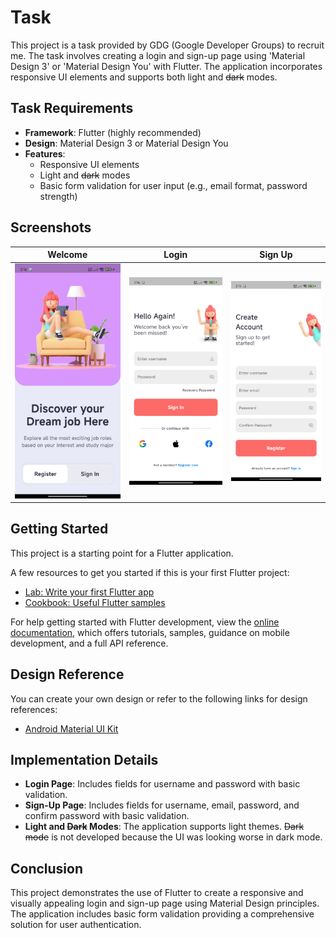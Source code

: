 # Task

This project is a task provided by GDG (Google Developer Groups) to recruit me. The task involves creating a login and sign-up page using 'Material Design 3' or 'Material Design You' with Flutter. The application incorporates responsive UI elements and supports both light and ~~dark~~ modes.

## Task Requirements

- **Framework**: Flutter (highly recommended)
- **Design**: Material Design 3 or Material Design You
- **Features**:
  - Responsive UI elements
  - Light and ~~dark~~ modes
  - Basic form validation for user input (e.g., email format, password strength)

## Screenshots

| Welcome | Login | Sign Up |
|--------------|--------------|--------------|
| ![Screenshot 1](screenshots/1.jpg) | ![Screenshot 2](screenshots/2.jpg) | ![Screenshot 3](screenshots/3.jpg) |

## Getting Started

This project is a starting point for a Flutter application.

A few resources to get you started if this is your first Flutter project:

- [Lab: Write your first Flutter app](https://docs.flutter.dev/get-started/codelab)
- [Cookbook: Useful Flutter samples](https://docs.flutter.dev/cookbook)

For help getting started with Flutter development, view the
[online documentation](https://docs.flutter.dev/), which offers tutorials,
samples, guidance on mobile development, and a full API reference.

## Design Reference

You can create your own design or refer to the following links for design references:

- [Android Material UI Kit](https://material.io/design)

## Implementation Details

- **Login Page**: Includes fields for username and password with basic validation.
- **Sign-Up Page**: Includes fields for username, email, password, and confirm password with basic validation.
- **Light and ~~Dark~~ Modes**: The application supports light themes. ~~Dark mode~~ is not developed because the UI was looking worse in dark mode.

## Conclusion

This project demonstrates the use of Flutter to create a responsive and visually appealing login and sign-up page using Material Design principles. The application includes basic form validation providing a comprehensive solution for user authentication.